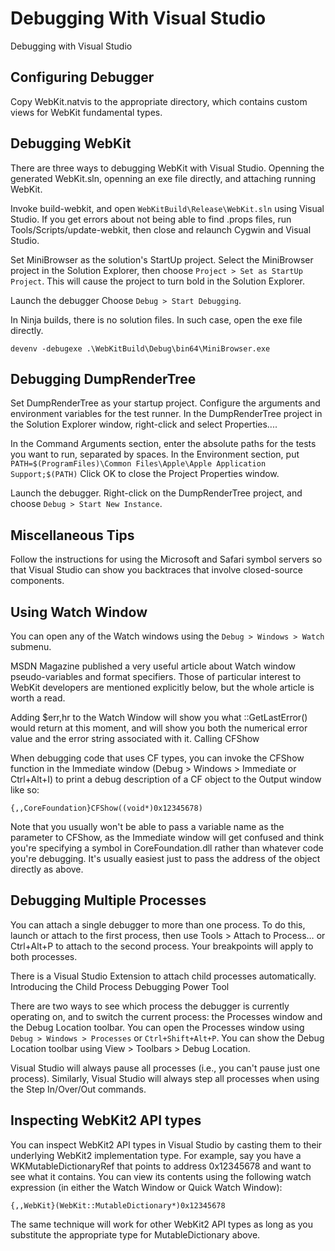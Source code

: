 # Debugging With Visual Studio

Debugging with Visual Studio

## Configuring Debugger 

Copy ​WebKit.natvis to the appropriate directory, which contains custom views for WebKit fundamental types.

## Debugging WebKit

There are three ways to debugging WebKit with Visual Studio. Openning the generated WebKit.sln, openning an exe file directly, and attaching running WebKit.

Invoke build-webkit, and open `WebKitBuild\Release\WebKit.sln` using Visual Studio.
If you get errors about not being able to find .props files, run Tools/Scripts/update-webkit, then close and relaunch Cygwin and Visual Studio.

Set MiniBrowser as the solution's StartUp project.
Select the MiniBrowser project in the Solution Explorer, then choose `Project > Set as StartUp Project`. This will cause the project to turn bold in the Solution Explorer.

Launch the debugger
Choose `Debug > Start Debugging`.

In Ninja builds, there is no solution files. In such case, open the exe file directly.

```
devenv -debugexe .\WebKitBuild\Debug\bin64\MiniBrowser.exe
```

## Debugging DumpRenderTree

Set DumpRenderTree as your startup project.
Configure the arguments and environment variables for the test runner.
In the DumpRenderTree project in the Solution Explorer window, right-click and select Properties....

In the Command Arguments section, enter the absolute paths for the tests you want to run, separated by spaces.
In the Environment section, put `PATH=$(ProgramFiles)\Common Files\Apple\Apple Application Support;$(PATH)`
Click OK to close the Project Properties window.

Launch the debugger.
Right-click on the DumpRenderTree project, and choose `Debug > Start New Instance`.

## Miscellaneous Tips

Follow the ​instructions for using the Microsoft and Safari symbol servers so that Visual Studio can show you backtraces that involve closed-source components.

## Using Watch Window

You can open any of the Watch windows using the `Debug > Windows > Watch` submenu.

​MSDN Magazine published a very useful ​article about Watch window pseudo-variables and format specifiers. Those of particular interest to WebKit developers are mentioned explicitly below, but the whole article is worth a read.

Adding $err,hr to the Watch Window will show you what ::GetLastError() would return at this moment, and will show you both the numerical error value and the error string associated with it.
Calling CFShow

When debugging code that uses CF types, you can invoke the ​CFShow function in the Immediate window (Debug > Windows > Immediate or Ctrl+Alt+I) to print a debug description of a CF object to the Output window like so:

```
{,,CoreFoundation}CFShow((void*)0x12345678)
```
Note that you usually won't be able to pass a variable name as the parameter to CFShow, as the Immediate window will get confused and think you're specifying a symbol in CoreFoundation.dll rather than whatever code you're debugging. It's usually easiest just to pass the address of the object directly as above.

## Debugging Multiple Processes

You can attach a single debugger to more than one process. To do this, launch or attach to the first process, then use Tools > Attach to Process… or Ctrl+Alt+P to attach to the second process. Your breakpoints will apply to both processes.

There is a Visual Studio Extension to attach child processes automatically. ​Introducing the Child Process Debugging Power Tool

There are two ways to see which process the debugger is currently operating on, and to switch the current process: the Processes window and the Debug Location toolbar. 
You can open the Processes window using `Debug > Windows > Processes` or `Ctrl+Shift+Alt+P`. You can show the Debug Location toolbar using View > Toolbars > Debug Location.

Visual Studio will always pause all processes (i.e., you can't pause just one process). Similarly, Visual Studio will always step all processes when using the Step In/Over/Out commands.

## Inspecting WebKit2 API types

You can inspect WebKit2 API types in Visual Studio by casting them to their underlying WebKit2 implementation type. For example, say you have a WKMutableDictionaryRef that points to address 0x12345678 and want to see what it contains. You can view its contents using the following watch expression (in either the Watch Window or Quick Watch Window):

```
{,,WebKit}(WebKit::MutableDictionary*)0x12345678
```
The same technique will work for other WebKit2 API types as long as you substitute the appropriate type for MutableDictionary above.
